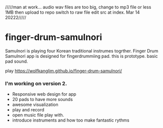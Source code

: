 /////man at work...
audio wav files are too big, change to mp3 file or less 1MB
then upload to repo switch to raw file
edit src at index. Mar 14 20222/////
# finger-drum-samulnori
Samulnori  is playing  four Korean traditional instrumes togrther.
Finger Drum Samulnori app is designed for fingerdrummiing pad. this is prototype. basic pad sound.

play
https://wolfkanglim.github.io/finger-drum-samulnori/

### I'm working on version 2.
- Responsive web design for app
- 20 pads to have more sounds
- awesome visualization
- play and record
- open music file play with.
- introduce instruments and how too make fantastic rythms
